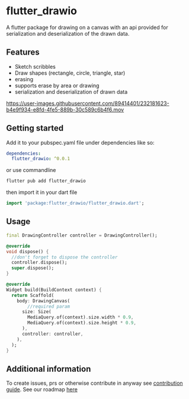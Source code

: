 <!--
This README describes the package. If you publish this package to pub.dev,
this README's contents appear on the landing page for your package.

For information about how to write a good package README, see the guide for
[writing package pages](https://dart.dev/guides/libraries/writing-package-pages).

For general information about developing packages, see the Dart guide for
[creating packages](https://dart.dev/guides/libraries/create-library-packages)
and the Flutter guide for
[developing packages and plugins](https://flutter.dev/developing-packages).
-->

# flutter_drawio

A flutter package for drawing on a canvas with an api provided for serialization and deserialization of the drawn data.

## Features

- Sketch scribbles
- Draw shapes (rectangle, circle, triangle, star)
- erasing
- supports erase by area or drawing
- serialization and deserialization of drawn data


https://user-images.githubusercontent.com/89414401/232181623-b4e9f934-e8fd-4fe5-889b-30c589c6b4f6.mov


## Getting started

Add it to your pubspec.yaml file under dependencies like so:

```yaml
dependencies:
  flutter_drawio: ^0.0.1
```

or use commandline

```bash
flutter pub add flutter_drawio
```

then import it in your dart file

```dart
import 'package:flutter_drawio/flutter_drawio.dart';
```

## Usage

```dart
final DrawingController controller = DrawingController();

@override
void dispose() {
  //don't forget to dispose the controller
  controller.dispose();
  super.dispose();
}

@override
Widget build(BuildContext context) {
  return Scaffold(
    body: DrawingCanvas(
        //required param
      size: Size( 
        MediaQuery.of(context).size.width * 0.9,
        MediaQuery.of(context).size.height * 0.9,
      ),
      controller: controller,
    ),
  );
}
```

## Additional information

To create issues, prs or otherwise contribute in anyway see [contribution guide](https://github.com/folaoluwafemi/flutter_drawio/blob/main/CONTRIBUTION_GUIDE.md).
See our roadmap [here](https://github.com/folaoluwafemi/flutter_drawio/blob/main/ROADMAP.md)
